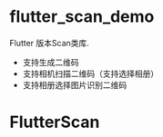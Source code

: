 # flutter_scan_demo

Flutter 版本Scan类库.

- 支持生成二维码
- 支持相机扫描二维码（支持选择相册）
- 支持相册选择图片识别二维码
# FlutterScan
